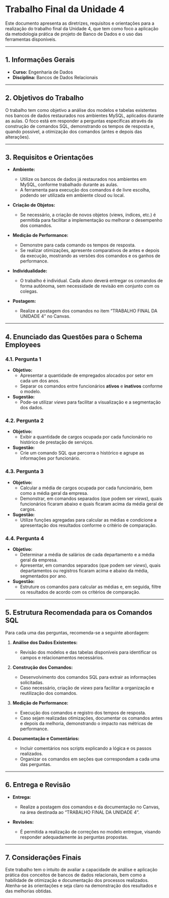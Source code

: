 # Trabalho Final da Unidade 4

Este documento apresenta as diretrizes, requisitos e orientações para a realização do trabalho final da Unidade 4, que tem como foco a aplicação da metodologia prática de projeto de Banco de Dados e o uso das ferramentas disponíveis.

---

## 1. Informações Gerais

- **Curso:** Engenharia de Dados  
- **Disciplina:** Bancos de Dados Relacionais  

---

## 2. Objetivos do Trabalho

O trabalho tem como objetivo a análise dos modelos e tabelas existentes nos bancos de dados restaurados nos ambientes MySQL, aplicados durante as aulas. O foco está em responder a perguntas específicas através da construção de comandos SQL, demonstrando os tempos de resposta e, quando possível, a otimização dos comandos (antes e depois das alterações).

---

## 3. Requisitos e Orientações

- **Ambiente:**  
  - Utilize os bancos de dados já restaurados nos ambientes em MySQL, conforme trabalhado durante as aulas.
  - A ferramenta para execução dos comandos é de livre escolha, podendo ser utilizada em ambiente cloud ou local.

- **Criação de Objetos:**  
  - Se necessário, a criação de novos objetos (views, índices, etc.) é permitida para facilitar a implementação ou melhorar o desempenho dos comandos.
  
- **Medição de Performance:**  
  - Demonstre para cada comando os tempos de resposta.
  - Se realizar otimizações, apresente comparativos de antes e depois da execução, mostrando as versões dos comandos e os ganhos de performance.

- **Individualidade:**  
  - O trabalho é individual. Cada aluno deverá entregar os comandos de forma autônoma, sem necessidade de revisão em conjunto com os colegas.

- **Postagem:**  
  - Realize a postagem dos comandos no item “TRABALHO FINAL DA UNIDADE 4” no Canvas.

---

## 4. Enunciado das Questões para o Schema **Employees**

### 4.1. Pergunta 1
- **Objetivo:**  
  - Apresentar a quantidade de empregados alocados por setor em cada um dos anos.
  - Separar os comandos entre funcionários **ativos** e **inativos** conforme o modelo.
- **Sugestão:**  
  - Pode-se utilizar _views_ para facilitar a visualização e a segmentação dos dados.

### 4.2. Pergunta 2
- **Objetivo:**  
  - Exibir a quantidade de cargos ocupada por cada funcionário no histórico de prestação de serviços.
- **Sugestão:**  
  - Crie um comando SQL que percorra o histórico e agrupe as informações por funcionário.

### 4.3. Pergunta 3
- **Objetivo:**  
  - Calcular a média de cargos ocupada por cada funcionário, bem como a média geral da empresa.
  - Demonstrar, em comandos separados (que podem ser _views_), quais funcionários ficaram abaixo e quais ficaram acima da média geral de cargos.
- **Sugestão:**  
  - Utilize funções agregadas para calcular as médias e condicione a apresentação dos resultados conforme o critério de comparação.

### 4.4. Pergunta 4
- **Objetivo:**  
  - Determinar a média de salários de cada departamento e a média geral da empresa.
  - Apresentar, em comandos separados (que podem ser _views_), quais departamentos ou registros ficaram acima e abaixo da média, segmentados por ano.
- **Sugestão:**  
  - Estruture os comandos para calcular as médias e, em seguida, filtre os resultados de acordo com os critérios de comparação.

---

## 5. Estrutura Recomendada para os Comandos SQL

Para cada uma das perguntas, recomenda-se a seguinte abordagem:

1. **Análise dos Dados Existentes:**  
   - Revisão dos modelos e das tabelas disponíveis para identificar os campos e relacionamentos necessários.

2. **Construção dos Comandos:**  
   - Desenvolvimento dos comandos SQL para extrair as informações solicitadas.
   - Caso necessário, criação de _views_ para facilitar a organização e reutilização dos comandos.

3. **Medição de Performance:**  
   - Execução dos comandos e registro dos tempos de resposta.
   - Caso sejam realizadas otimizações, documentar os comandos antes e depois da melhoria, demonstrando o impacto nas métricas de performance.

4. **Documentação e Comentários:**  
   - Incluir comentários nos scripts explicando a lógica e os passos realizados.
   - Organizar os comandos em seções que correspondam a cada uma das perguntas.

---

## 6. Entrega e Revisão

- **Entrega:**  
  - Realize a postagem dos comandos e da documentação no Canvas, na área destinada ao “TRABALHO FINAL DA UNIDADE 4”.

- **Revisões:**  
  - É permitida a realização de correções no modelo entregue, visando responder adequadamente às perguntas propostas.

---

## 7. Considerações Finais

Este trabalho tem o intuito de avaliar a capacidade de análise e aplicação prática dos conceitos de bancos de dados relacionais, bem como a habilidade de otimização e documentação dos processos realizados. Atenha-se às orientações e seja claro na demonstração dos resultados e das melhorias obtidas.



